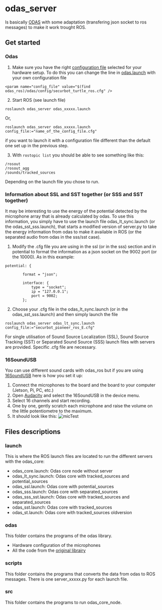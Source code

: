 # odas_server
Is basically [ODAS](https://github.com/introlab/odas/wiki) with some adaptation (transfering json socket to ros messages) to make it work trought ROS.

## Get started
### Odas
1. Make sure you have the right [configuration file](https://github.com/introlab/odas_ros/tree/redesign_modular/odas_ros/odas_ros/odas/config) selected for your hardware setup. To do this you can change the line in [odas.launch](https://github.com/introlab/odas_ros/blob/redesign_modular/odas_ros/odas_ros/launch/odas.launch) with your own configuration file
```
<param name="config_file" value="$(find odas_ros)/odas/config/securbot_turtle_ros.cfg" />
```
2. Start ROS (see launch file)
```
roslaunch odas_server odas_xxxxx.launch
```
Or,
```
roslaunch odas_server odas_xxxxx.launch config_file:="name_of_the_config_file.cfg"
```
if you want to launch it with a configuration file different than the default one set up in the previous step.

3. With `rostopic list` you should be able to see something like this:
```
/rosout
/rosout_agg
/sounds/tracked_sources
```
Depending on the launch file you chose to run.

### Information about SSL and SST together (or SSS and SST together)
It may be interesting to use the energy of the potential detected by the microphone array that is already calculated by odas. To use this information, you simply have to use the launch file odas_It_sync.launch (or the odas_sst_sss.launch), that starts a modified version of server.py to take the energy information from odas to make it available in ROS (or the separated audio from odas in the sss/sst case). 

1. Modify the .cfg file you are using in the ssl (or in the sss) section and in potential to format the information as a json socket on the 9002 port (or the 10000). As in this example:
```
potential: {

        format = "json";

        interface: {
            type = "socket";
            ip = "127.0.0.1";
            port = 9002;
        };

```
2. Choose your .cfg file in the odas_It_sync.launch (or in the odas_sst_sss.launch) and then simply launch the file
```
roslaunch odas_server odas_lt_sync.launch config_file:="securbot_pioneer_ros_E.cfg"
```
For single utilisation of Sound Source Localization (SSL), Sound Source Tracking (SST) or Separated Sound Source (SSS) launch files with servers are provided. Specific .cfg file are necessary.

### 16SoundUSB
You can use different sound cards with odas_ros but if you are using [16SoundUSB](https://github.com/introlab/16SoundsUSB) here is how you set it up:
1. Connect the microphones to the board and the board to your computer (Jetson, Pi, PC, etc.)
2. Open [Audacity](https://www.audacityteam.org/) and select the 16SoundUSB in the device menu.
3. Select 16 channels and start recording.
4. One by one, gently scratch each microphone and raise the volume on the little potentiometre to the maximum.
5. It should look like this:
![micTest](res/audacity_micTest.png)


## Files descriptions

### launch
This is where the ROS launch files are located to run the different servers with the odas_core:
 - odas_core.launch:    Odas core node without server
 - odas_It_sync.launch: Odas core with tracked_sources and potential_sources
 - odas_ssl.launch:     Odas core with potential_sources
 - odas_sss.launch:     Odas core with separated_sources
 - odas_sss_sst.launch: Odas core with tracked_sources and separated_sources
 - odas_sst.launch:     Odas core with tracked_sources
 - odas_st.launch:      Odas core with tracked_sources oldversion

### odas
This folder contains the programs of the odas library.
  - Hardware configuration of the microphones
  - All the code from the [original librairy](https://github.com/introlab/odas)

### scripts
This folder contains the programs that converts the data from odas to ROS messages. There is one server_xxxxx.py for each launch file.

### src
This folder contains the programs to run odas_core_node.

